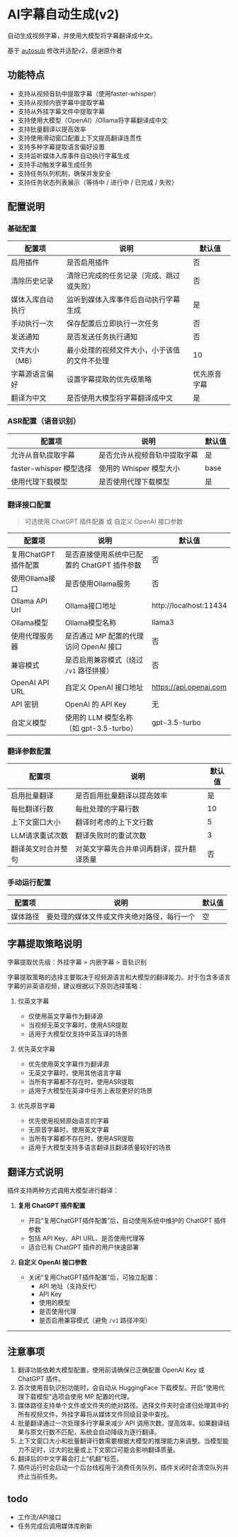 # AI字幕自动生成(v2)

自动生成视频字幕，并使用大模型将字幕翻译成中文。

基于 [autosub](https://github.com/lightolly/MoviePilot-Plugins) 修改并适配v2，感谢原作者

## 功能特点

- 支持从视频音轨中提取字幕（使用faster-whisper）
- 支持从视频内嵌字幕中提取字幕
- 支持从外挂字幕文件中提取字幕
- 支持使用大模型（OpenAI）/Ollama将字幕翻译成中文
- 支持批量翻译以提高效率
- 支持使用滑动窗口配置上下文提高翻译连贯性
- 支持多种字幕提取语言偏好设置
- 支持监听媒体入库事件自动执行字幕生成
- 支持手动触发字幕生成任务
- 支持任务队列机制，确保并发安全
- 支持任务状态列表展示（等待中 / 进行中 / 已完成 / 失败）

## 配置说明

### 基础配置

| 配置项      | 说明                     | 默认值    |
|----------|------------------------|--------|
| 启用插件     | 是否启用插件                 | 否      |
| 清除历史记录   | 清除已完成的任务记录（完成、跳过或失败）   | 否      |
| 媒体入库自动执行 | 监听到媒体入库事件后自动执行字幕生成     | 是      |
| 手动执行一次   | 保存配置后立即执行一次任务          | 否      |
| 发送通知     | 是否发送任务执行通知             | 否      |
| 文件大小（MB） | 最小处理的视频文件大小，小于该值的文件不处理 | 10     |
| 字幕源语言偏好  | 设置字幕提取的优先级策略           | 优先原音字幕 |
| 翻译为中文    | 是否使用大模型将字幕翻译成中文        | 是      |

### ASR配置（语音识别）

| 配置项                 | 说明               | 默认值  |
|---------------------|------------------|------|
| 允许从音轨提取字幕           | 是否允许从视频音轨中提取字幕   | 是    |
| faster-whisper 模型选择 | 使用的 Whisper 模型大小 | base |
| 使用代理下载模型            | 是否使用代理下载模型       | 是    |

### 翻译接口配置

> 可选使用 ChatGPT 插件配置 或 自定义 OpenAI 接口参数

| 配置项              | 说明                                   | 默认值                    |
|------------------|--------------------------------------|-------------------------|
| 复用ChatGPT插件配置   | 是否直接使用系统中已配置的 ChatGPT 插件参数       | 否                      |
| 使用Ollama接口   | 是否使用Ollama服务                                    | 否                      |
| Ollama API Url   | Ollama接口地址                                        | http://localhost:11434  |
| Ollama模型       | Ollama模型名称                                        | llama3  |
| 使用代理服务器         | 是否通过 MP 配置的代理访问 OpenAI 接口       | 否                      |
| 兼容模式            | 是否启用兼容模式（绕过 `/v1` 路径拼接）         | 否                      |
| OpenAI API URL     | 自定义 OpenAI 接口地址                   | https://api.openai.com  |
| API 密钥           | OpenAI 的 API Key                     | 无                      |
| 自定义模型           | 使用的 LLM 模型名称（如 gpt-3.5-turbo） | gpt-3.5-turbo           |

### 翻译参数配置

| 配置项          | 说明                                 | 默认值 |
|---------------|------------------------------------|-----|
| 启用批量翻译      | 是否启用批量翻译以提高效率                      | 是   |
| 每批翻译行数      | 每批处理的字幕行数                         | 10  |
| 上下文窗口大小     | 翻译时考虑的上下文行数                       | 5   |
| LLM请求重试次数    | 翻译失败时的重试次数                        | 3   |
| 翻译英文时合并整句   | 对英文字幕先合并单词再翻译，提升翻译质量              | 否   |

### 手动运行配置

| 配置项  | 说明                    | 默认值 |
|------|-----------------------|-----|
| 媒体路径 | 要处理的媒体文件或文件夹绝对路径，每行一个 | 空   | 

## 字幕提取策略说明

字幕提取优先级：外挂字幕 > 内嵌字幕 > 音轨识别

字幕提取策略的选择主要取决于视频源语言和大模型的翻译能力。对于包含多语言字幕的非英语视频，建议根据以下原则选择策略：

1. 仅英文字幕
    - 仅使用英文字幕作为翻译源
    - 当视频无英文字幕时，使用ASR提取
    - 适用于大模型仅支持中英互译的场景

2. 优先英文字幕
    - 优先使用英文字幕作为翻译源
    - 无英文字幕时，使用其他语言字幕
    - 当所有字幕都不存在时，使用ASR提取
    - 适用于大模型在英译中任务上表现更好的场景

3. 优先原音字幕
    - 优先使用视频原始语言的字幕
    - 无原音字幕时，使用英文字幕
    - 当所有字幕都不存在时，使用ASR提取
    - 适用于大模型支持多语言翻译且翻译质量较好的场景

## 翻译方式说明

插件支持两种方式调用大模型进行翻译：

1. **复用 ChatGPT 插件配置**
   - 开启“复用ChatGPT插件配置”后，自动使用系统中维护的 ChatGPT 插件参数
   - 包括 API Key、API URL、是否使用代理等
   - 适合已有 ChatGPT 插件的用户快速部署

2. **自定义 OpenAI 接口参数**
   - 关闭“复用ChatGPT插件配置”后，可独立配置：
     - API 地址（支持反代）
     - API Key
     - 使用的模型
     - 是否使用代理
     - 是否启用兼容模式（避免 `/v1` 路径冲突）


---

## 注意事项

1. 翻译功能依赖大模型配置，使用前请确保已正确配置 OpenAI Key 或 ChatGPT 插件。
2. 首次使用音轨识别功能时，会自动从 HuggingFace 下载模型。开启"使用代理下载模型"选项会使用 MP 配置的代理。
3. 媒体路径支持单个文件或文件夹的绝对路径。选择文件夹时会递归处理其中的所有视频文件，外挂字幕将从媒体文件同级目录中查找。
4. 批量翻译通过一次处理多行字幕来减少 API 调用次数，提高效率。如果翻译结果与原文行数不匹配，系统会自动降级为逐行翻译。
5. 上下文窗口大小和批量翻译行数需要根据大模型的推理能力来调整。当模型能力不足时，过大的批量或上下文窗口可能会影响翻译质量。
6. 翻译后的中文字幕会打上“机翻”标签。
7. 插件运行时会启动一个后台线程用于消费任务队列，插件关闭时会清空队列并终止当前任务。

## todo

- 工作流/API接口
- 任务完成后调用媒体库刷新
